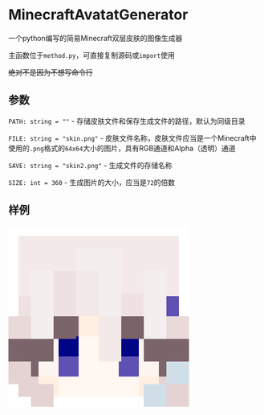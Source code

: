 # MinecraftAvatatGenerator
一个python编写的简易Minecraft双层皮肤的图像生成器

主函数位于`method.py`，可直接复制源码或`import`使用

~~绝对不是因为不想写命令行~~

## 参数

`PATH: string = ""` - 存储皮肤文件和保存生成文件的路径，默认为同级目录

`FILE: string = "skin.png"` - 皮肤文件名称，皮肤文件应当是一个Minecraft中使用的`.png`格式的`64x64`大小的图片，具有RGB通道和Alpha（透明）通道

`SAVE: string = "skin2.png"` - 生成文件的存储名称

`SIZE: int = 360` - 生成图片的大小，应当是`72`的倍数

## 样例

![image](skin2.png)
